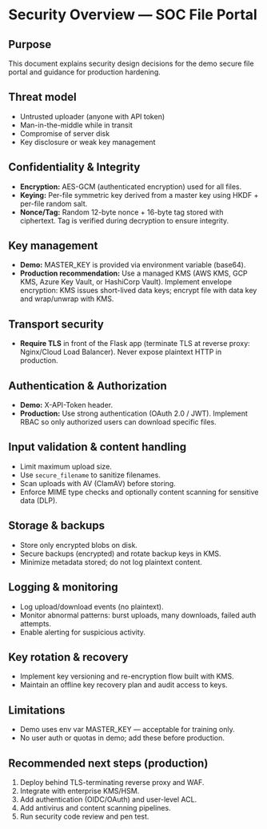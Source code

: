 # Security Overview — SOC File Portal

## Purpose
This document explains security design decisions for the demo secure file portal and guidance for production hardening.

## Threat model
- Untrusted uploader (anyone with API token)
- Man-in-the-middle while in transit
- Compromise of server disk
- Key disclosure or weak key management

## Confidentiality & Integrity
- **Encryption:** AES-GCM (authenticated encryption) used for all files.
- **Keying:** Per-file symmetric key derived from a master key using HKDF + per-file random salt.
- **Nonce/Tag:** Random 12-byte nonce + 16-byte tag stored with ciphertext. Tag is verified during decryption to ensure integrity.

## Key management
- **Demo:** MASTER_KEY is provided via environment variable (base64).
- **Production recommendation:** Use a managed KMS (AWS KMS, GCP KMS, Azure Key Vault, or HashiCorp Vault). Implement envelope encryption: KMS issues short-lived data keys; encrypt file with data key and wrap/unwrap with KMS.

## Transport security
- **Require TLS** in front of the Flask app (terminate TLS at reverse proxy: Nginx/Cloud Load Balancer). Never expose plaintext HTTP in production.

## Authentication & Authorization
- **Demo:** X-API-Token header.
- **Production:** Use strong authentication (OAuth 2.0 / JWT). Implement RBAC so only authorized users can download specific files.

## Input validation & content handling
- Limit maximum upload size.
- Use `secure_filename` to sanitize filenames.
- Scan uploads with AV (ClamAV) before storing.
- Enforce MIME type checks and optionally content scanning for sensitive data (DLP).

## Storage & backups
- Store only encrypted blobs on disk.
- Secure backups (encrypted) and rotate backup keys in KMS.
- Minimize metadata stored; do not log plaintext content.

## Logging & monitoring
- Log upload/download events (no plaintext).
- Monitor abnormal patterns: burst uploads, many downloads, failed auth attempts.
- Enable alerting for suspicious activity.

## Key rotation & recovery
- Implement key versioning and re-encryption flow built with KMS.
- Maintain an offline key recovery plan and audit access to keys.

## Limitations
- Demo uses env var MASTER_KEY — acceptable for training only.
- No user auth or quotas in demo; add these before production.

## Recommended next steps (production)
1. Deploy behind TLS-terminating reverse proxy and WAF.
2. Integrate with enterprise KMS/HSM.
3. Add authentication (OIDC/OAuth) and user-level ACL.
4. Add antivirus and content scanning pipelines.
5. Run security code review and pen test.
